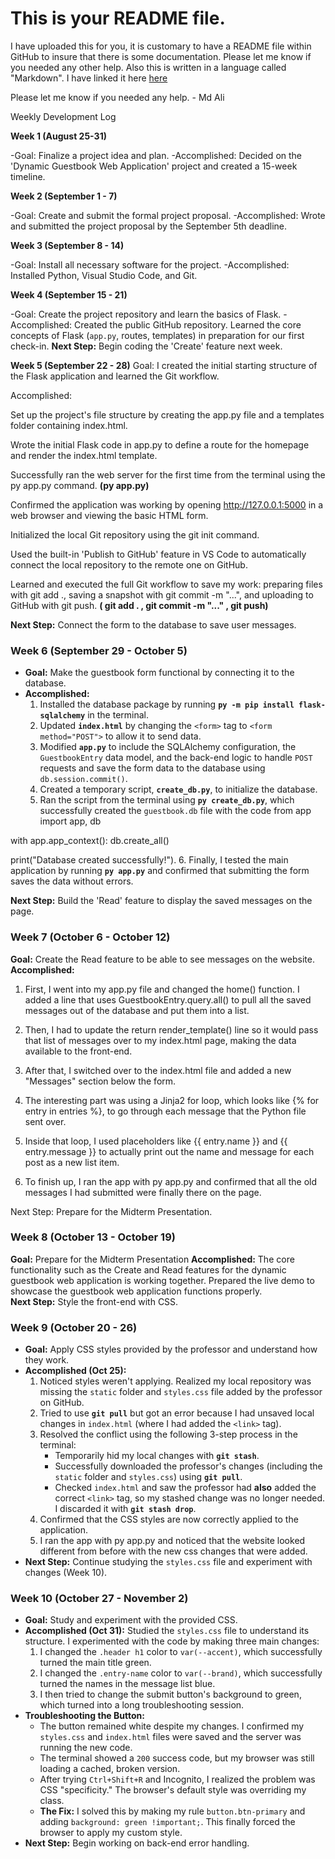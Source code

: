 # This is your README file.

I have uploaded this for you, it is customary to have a README file within GitHub to insure that there is some documentation. Please let me know if you needed any other help. Also this is written in a language called "Markdown". I have linked it here [here](https://docs.github.com/en/get-started/writing-on-github/getting-started-with-writing-and-formatting-on-github/basic-writing-and-formatting-syntax)

Please let me know if you needed any help. - Md Ali

Weekly Development Log

**Week 1 (August 25-31)**

-Goal: Finalize a project idea and plan.
-Accomplished: Decided on the 'Dynamic Guestbook Web Application' project and created a 15-week timeline. 

**Week 2 (September 1 - 7)**

-Goal: Create and submit the formal project proposal.
-Accomplished: Wrote and submitted the project proposal by the September 5th deadline.

**Week 3 (September 8 - 14)**

-Goal: Install all necessary software for the project.
-Accomplished: Installed Python, Visual Studio Code, and Git.

**Week 4 (September 15 - 21)**

-Goal: Create the project repository and learn the basics of Flask.
-Accomplished: Created the public GitHub repository. Learned the core concepts of Flask (`app.py`, routes, templates) in preparation for our first check-in.
**Next Step:** Begin coding the 'Create' feature next week.

**Week 5 (September 22 - 28)**
Goal: I created the initial starting structure of the Flask application and learned the Git workflow.

Accomplished:

Set up the project's file structure by creating the app.py file and a templates folder containing index.html.

Wrote the initial Flask code in app.py to define a route for the homepage and render the index.html template.

Successfully ran the web server for the first time from the terminal using the py app.py command.  **(py app.py)**

Confirmed the application was working by opening http://127.0.0.1:5000 in a web browser and viewing the basic HTML form.

Initialized the local Git repository using the git init command.

Used the built-in 'Publish to GitHub' feature in VS Code to automatically connect the local repository to the remote one on GitHub.

Learned and executed the full Git workflow to save my work: preparing files with git add ., saving a snapshot with git commit -m "...", and uploading to GitHub with git push. **( git add . , git commit -m "..." , git push)**

**Next Step:** Connect the form to the database to save user messages.

### **Week 6 (September 29 - October 5)**
* **Goal:** Make the guestbook form functional by connecting it to the database.
* **Accomplished:**
    1.  Installed the database package by running **`py -m pip install flask-sqlalchemy`** in the terminal.
    2.  Updated **`index.html`** by changing the `<form>` tag to `<form method="POST">` to allow it to send data.
    3.  Modified **`app.py`** to include the SQLAlchemy configuration, the `GuestbookEntry` data model, and the back-end logic to handle `POST` requests and save the form data to the database using `db.session.commit()`.
    4.  Created a temporary script, **`create_db.py`**, to initialize the database.
    5.  Ran the script from the terminal using **`py create_db.py`**, which successfully created the `guestbook.db` file with the code
     from app import app, db

with app.app_context():
    db.create_all()

print("Database created successfully!").
    6.  Finally, I tested the main application by running **`py app.py`** and confirmed that submitting the form saves the data without errors.

**Next Step:** Build the 'Read' feature to display the saved messages on the page.

### **Week 7 (October 6 - October 12)**
**Goal:** Create the Read feature to be able to see messages on the website. 
**Accomplished:** 
1. First, I went into my app.py file and changed the home() function. I added a line that uses GuestbookEntry.query.all() to pull all the saved messages out of the database and put them into a list.

2. Then, I had to update the return render_template() line so it would pass that list of messages over to my index.html page, making the data available to the front-end.

3. After that, I switched over to the index.html file and added a new "Messages" section below the form.

4. The interesting part was using a Jinja2 for loop, which looks like {% for entry in entries %}, to go through each message that the Python file sent over.

5. Inside that loop, I used placeholders like {{ entry.name }} and {{ entry.message }} to actually print out the name and message for each post as a new list item.

6. To finish up, I ran the app with py app.py and confirmed that all the old messages I had submitted were finally there on the page.

Next Step: Prepare for the Midterm Presentation.

### **Week 8 (October 13 - October 19)**
**Goal:** Prepare for the Midterm Presentation 
**Accomplished:** The core functionality such as the Create and Read features for the dynamic guestbook web application is working together. Prepared the live demo to showcase the guestbook web application functions properly.  
**Next Step:**  Style the front-end with CSS.

### **Week 9 (October 20 - 26)**
* **Goal:** Apply CSS styles provided by the professor and understand how they work.
* **Accomplished (Oct 25):**
    1. Noticed styles weren't applying. Realized my local repository was missing the `static` folder and `styles.css` file added by the professor on GitHub.
    2. Tried to use **`git pull`** but got an error because I had unsaved local changes in `index.html` (where I had added the `<link>` tag).
    3. Resolved the conflict using the following 3-step process in the terminal:
        * Temporarily hid my local changes with **`git stash`**.
        * Successfully downloaded the professor's changes (including the `static` folder and `styles.css`) using **`git pull`**.
        * Checked `index.html` and saw the professor had **also** added the correct `<link>` tag, so my stashed change was no longer needed. I discarded it with **`git stash drop`**.
    4. Confirmed that the CSS styles are now correctly applied to the application.
    5. I ran the app with py app.py and noticed that the website looked different from before with the new css changes that were added.
* **Next Step:** Continue studying the `styles.css` file and experiment with changes (Week 10).

### **Week 10 (October 27 - November 2)**
* **Goal:** Study and experiment with the provided CSS.
* **Accomplished (Oct 31):** Studied the `styles.css` file to understand its structure. I experimented with the code by making three main changes:
    1.  I changed the `.header h1` color to `var(--accent)`, which successfully turned the main title green.
    2.  I changed the `.entry-name` color to `var(--brand)`, which successfully turned the names in the message list blue.
    3.  I then tried to change the submit button's background to green, which turned into a long troubleshooting session.
* **Troubleshooting the Button:**
    * The button remained white despite my changes. I confirmed my `styles.css` and `index.html` files were saved and the server was running the new code.
    * The terminal showed a `200` success code, but my browser was still loading a cached, broken version.
    * After trying `Ctrl+Shift+R` and Incognito, I realized the problem was CSS "specificity." The browser's default style was overriding my class.
    * **The Fix:** I solved this by making my rule `button.btn-primary` and adding `background: green !important;`. This finally forced the browser to apply my custom style.
* **Next Step:** Begin working on back-end error handling.